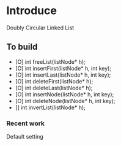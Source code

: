 # Introduce
Doubly Circular Linked List

## To build
- [O] int freeList(listNode* h);
- [O] int insertFirst(listNode* h, int key);
- [O] int insertLast(listNode* h, int key);
- [O] int deleteFirst(listNode* h);
- [O] int deleteLast(listNode* h);
- [O] int insertNode(listNode* h, int key);
- [O] int deleteNode(listNode* h, int key);
- [] int invertList(listNode* h);



### Recent work
Default setting
